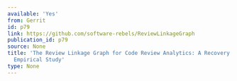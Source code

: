 ```yaml
---
available: 'Yes'
from: Gerrit
id: p79
link: https://github.com/software-rebels/ReviewLinkageGraph
publication_id: p79
source: None
title: 'The Review Linkage Graph for Code Review Analytics: A Recovery Approach and
  Empirical Study'
type: None
---
```

